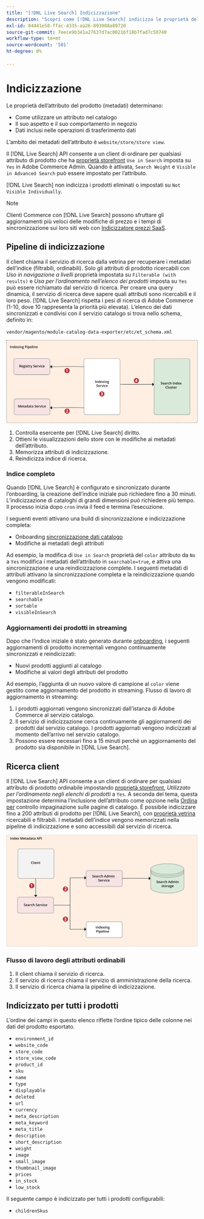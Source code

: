 ```yaml
---
title: "[!DNL Live Search] Indicizzazione"
description: "Scopri come [!DNL Live Search] indicizza le proprietà dell’attributo del prodotto."
exl-id: 04441e58-ffac-4335-aa26-893988a89720
source-git-commit: 7eece9b341a27637d7ac00216f18b7fad7c50740
workflow-type: tm+mt
source-wordcount: '581'
ht-degree: 0%

---
```


# Indicizzazione

Le proprietà dell’attributo del prodotto (metadati) determinano:

* Come utilizzare un attributo nel catalogo
* Il suo aspetto e il suo comportamento in negozio
* Dati inclusi nelle operazioni di trasferimento dati

L’ambito dei metadati dell’attributo è `website/store/store view`.

Il [!DNL Live Search] API consente a un client di ordinare per qualsiasi attributo di prodotto che ha [proprietà storefront](https://experienceleague.adobe.com/docs/commerce-admin/catalog/product-attributes/product-attributes.html) `Use in Search` imposta su `Yes` in Adobe Commerce Admin. Quando è attivata, `Search Weight` e `Visible in Advanced Search` può essere impostato per l’attributo.

[!DNL Live Search] non indicizza i prodotti eliminati o impostati su `Not Visible Individually`.

>[!NOTE]
>
> Clienti Commerce con [!DNL Live Search] possono sfruttare gli aggiornamenti più veloci delle modifiche di prezzo e i tempi di sincronizzazione sui loro siti web con [Indicizzatore prezzi SaaS](../price-index/index.md).

## Pipeline di indicizzazione

Il client chiama il servizio di ricerca dalla vetrina per recuperare i metadati dell’indice (filtrabili, ordinabili). Solo gli attributi di prodotto ricercabili con *Uso in navigazione a livelli* proprietà impostata su `Filterable (with results)` e *Usa per l’ordinamento nell’elenco dei prodotti* imposta su `Yes` può essere richiamato dal servizio di ricerca.
Per creare una query dinamica, il servizio di ricerca deve sapere quali attributi sono ricercabili e il loro peso. [!DNL Live Search] rispetta i pesi di ricerca di Adobe Commerce (1-10, dove 10 rappresenta la priorità più elevata). L’elenco dei dati sincronizzati e condivisi con il servizio catalogo si trova nello schema, definito in:

`vendor/magento/module-catalog-data-exporter/etc/et_schema.xml`

![[!DNL Live Search] diagramma di ricerca client indicizzazione](assets/indexing-pipeline.svg)

1. Controlla esercente per [!DNL Live Search] diritto.
1. Ottieni le visualizzazioni dello store con le modifiche ai metadati dell’attributo.
1. Memorizza attributi di indicizzazione.
1. Reindicizza indice di ricerca.

### Indice completo

Quando [!DNL Live Search] è configurato e sincronizzato durante l’onboarding, la creazione dell’indice iniziale può richiedere fino a 30 minuti. L’indicizzazione di cataloghi di grandi dimensioni può richiedere più tempo. Il processo inizia dopo `cron` invia il feed e termina l’esecuzione.

I seguenti eventi attivano una build di sincronizzazione e indicizzazione completa:

* Onboarding [sincronizzazione dati catalogo](install.md#synchronize-catalog-data)
* Modifiche ai metadati degli attributi

Ad esempio, la modifica di `Use in Search` proprietà del `color` attributo da `No` a `Yes` modifica i metadati dell’attributo in `searchable=true`, e attiva una sincronizzazione e una reindicizzazione complete. I seguenti metadati di attributi attivano la sincronizzazione completa e la reindicizzazione quando vengono modificati:

* `filterableInSearch`
* `searchable`
* `sortable`
* `visibleInSearch`

### Aggiornamenti dei prodotti in streaming

Dopo che l’indice iniziale è stato generato durante [onboarding](install.md#synchronize-catalog-data), i seguenti aggiornamenti di prodotto incrementali vengono continuamente sincronizzati e reindicizzati:

* Nuovi prodotti aggiunti al catalogo
* Modifiche ai valori degli attributi del prodotto

Ad esempio, l’aggiunta di un nuovo valore di campione al `color` viene gestito come aggiornamento del prodotto in streaming.
Flusso di lavoro di aggiornamento in streaming:

1. I prodotti aggiornati vengono sincronizzati dall’istanza di Adobe Commerce al servizio catalogo.
1. Il servizio di indicizzazione cerca continuamente gli aggiornamenti dei prodotti dal servizio catalogo. I prodotti aggiornati vengono indicizzati al momento dell’arrivo nel servizio catalogo.
1. Possono essere necessari fino a 15 minuti perché un aggiornamento del prodotto sia disponibile in [!DNL Live Search].

## Ricerca client

Il [!DNL Live Search] API consente a un client di ordinare per qualsiasi attributo di prodotto ordinabile impostando [proprietà storefront](https://experienceleague.adobe.com/docs/commerce-admin/catalog/product-attributes/product-attributes.html), *Utilizzato per l’ordinamento negli elenchi di prodotti* a `Yes`. A seconda del tema, questa impostazione determina l’inclusione dell’attributo come opzione nella [Ordina per](https://experienceleague.adobe.com/docs/commerce-admin/catalog/catalog/navigation/navigation.html) controllo impaginazione sulle pagine di catalogo. È possibile indicizzare fino a 200 attributi di prodotto per [!DNL Live Search], con [proprietà vetrina](https://experienceleague.adobe.com/docs/commerce-admin/catalog/product-attributes/product-attributes.html) ricercabili e filtrabili.
I metadati dell’indice vengono memorizzati nella pipeline di indicizzazione e sono accessibili dal servizio di ricerca.

![[!DNL Live Search] diagramma API metadati indice](assets/index-metadata-api.svg)

### Flusso di lavoro degli attributi ordinabili

1. Il client chiama il servizio di ricerca.
1. Il servizio di ricerca chiama il servizio di amministrazione della ricerca.
1. Il servizio di ricerca chiama la pipeline di indicizzazione.

## Indicizzato per tutti i prodotti

L’ordine dei campi in questo elenco riflette l’ordine tipico delle colonne nei dati del prodotto esportato.

* `environment_id`
* `website_code`
* `store_code`
* `store_view_code`
* `product_id`
* `sku`
* `name`
* `type`
* `displayable`
* `deleted`
* `url`
* `currency`
* `meta_description`
* `meta_keyword`
* `meta_title`
* `description`
* `short_description`
* `weight`
* `image`
* `small_image`
* `thumbnail_image`
* `prices`
* `in_stock`
* `low_stock`

Il seguente campo è indicizzato per tutti i prodotti configurabili:

* `childrenSkus`
